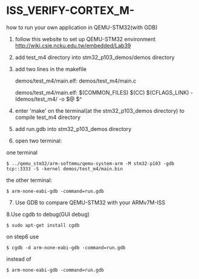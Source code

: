 # ISS_VERIFY-CORTEX_M-

how to run your own application in QEMU-STM32(with GDB)

1. follow this website to set up QEMU-STM32 environment http://wiki.csie.ncku.edu.tw/embedded/Lab39

2. add test_m4 directory into stm32_p103_demos/demos directory

3. add two lines in the makefile

	demos/test_m4/main.elf: demos/test_m4/main.c
	
	demos/test_m4/main.elf: $(COMMON_FILES)
		$(CC) $(CFLAGS_LINK) -Idemos/test_m4/ -o $@ $^

4. enter 'make' on the terminal(at the stm32_p103_demos directory) to compile test_m4 directory

5. add run.gdb into stm32_p103_demos  directory

6. open two terminal:
 
one terminal

	$ ../qemu_stm32/arm-softmmu/qemu-system-arm -M stm32-p103 -gdb tcp::3333 -S -kernel demos/test_m4/main.bin  

the other terminal:

	$ arm-none-eabi-gdb -command=run.gdb

7. Use GDB to compare QEMU-STM32 with  your ARMv7M-ISS

8.Use cgdb to debug(GUI debug)

	$ sudo apt-get install cgdb
	
on step6 use 

	$ cgdb -d arm-none-eabi-gdb -command=run.gdb
	
instead of 

	$ arm-none-eabi-gdb -command=run.gdb

